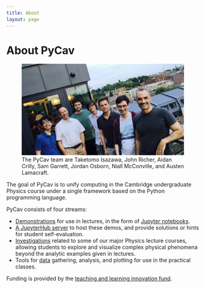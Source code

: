 ```yaml
---
title: About
layout: page
---
```


<h1>About PyCav </h1>
<figure>
  <img src="/assets/images/TeamPyCav.jpg" alt="Team PyCav">
  <figcaption>The PyCav team are Taketomo Isazawa, John Richer, Aidan Crilly, Sam Garrett, Jordan Osborn, Niall McConville, and Austen Lamacraft.</figcaption>
</figure>



<p>The goal of PyCav is to unify computing in the Cambridge undergraduate Physics course under a single framework based on the Python programming language.</p>

PyCav consists of four streams:

<ul>

<li><a href="https://github.com/PyCav/Demos">Demonstrations</a> for use in lectures, in the form of <a href="https://github.com/PyCav/Demos">Jupyter notebooks</a>.
</li>

<li><a href="https://pycav.ovh">A JupyterHub server</a> to host these demos, and provide solutions or hints for student self-evaluation.
</li>

 <li><a href="https://github.com/PyCav/Investigations">Investigations</a>  related to some of our major Physics lecture courses, allowing students to explore and visualize complex physical phenomena beyond the analytic examples given in lectures.
</li>

<li> Tools for <a href="https://github.com/PyCav/Data">data</a> gathering, analysis, and plotting for use in the practical classes.
</li>
</ul>

Funding is provided by the [teaching and learning innovation fund](http://www.cctl.cam.ac.uk/support-and-training/funding/teaching-and-learning-innovation-fund).
